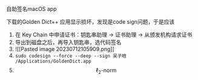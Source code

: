 自助签名macOS app

下载的Golden Dict++ 应用显示损坏，发现是code sign问题，于是应该

1. 在 Key Chain 中申请证书：钥匙串助理 -> 证书助理 -> 从颁发机构请求证书
2. 导出到磁盘之后，再导入钥匙串，选代码签名
3. ![[Pasted image 20230712105909.png]]
4. ```sudo codesign --force --deep --sign 吴子晗 /Applications/GoldenDict.app```
5. $$
\ell_2 \text {-norm }
$$